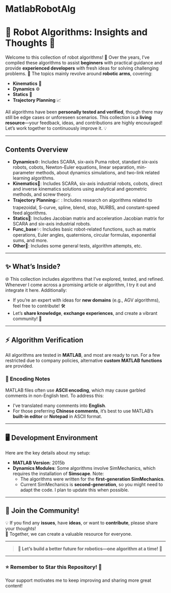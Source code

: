 # MatlabRobotAlg
# 🌟 **Robot Algorithms: Insights and Thoughts** 🤖

Welcome to this collection of robot algorithms! 🎉 Over the years, I’ve compiled these algorithms to assist **beginners** with practical guidance and provide **experienced developers** with fresh ideas for solving challenging problems. 🌱 The topics mainly revolve around **robotic arms**, covering:
- **Kinematics** 🚀
- **Dynamics** ⚙️
- **Statics** 🧲
- **Trajectory Planning** 📈  

All algorithms have been **personally tested and verified**, though there may still be edge cases or unforeseen scenarios. This collection is a **living resource**—your feedback, ideas, and contributions are highly encouraged! Let’s work together to continuously improve it. 💡

---

## Contents Overview
- **Dynamics**⚙️: Includes SCARA, six-axis Puma robot, standard six-axis robots, cobots, Newton-Euler equations, linear separation, min-parameter methods, about dynamics simulations, and two-link related learning algorithms.
- **Kinematics**🚀: Includes SCARA, six-axis industrial robots, cobots, direct and inverse kinematics solutions using analytical and geometric methods, and screw theory.
- **Trajectory Planning**📈 : Includes research on algorithms related to trapezoidal, S-curve, spline, blend, stop, NURBS, and constant-speed feed algorithms.
- **Statics**🧲: Includes Jacobian matrix and acceleration Jacobian matrix for SCARA and six-axis industrial robots.
- **Func_base**✨: Includes basic robot-related functions, such as matrix operations, Euler angles, quaternions, circular formulas, exponential sums, and more.
- **Other**🐢: Includes some general tests, algorithm attempts, etc.

---

## ✨ **What’s Inside?**
🌐 This collection includes algorithms that I’ve explored, tested, and refined. Whenever I come across a promising article or algorithm, I try it out and integrate it here. Additionally:
- If you’re an expert with ideas for **new domains** (e.g., AGV algorithms), feel free to contribute! 🛠️
- Let’s **share knowledge**, **exchange experiences**, and create a vibrant community! 🎯

---

## ⚡ **Algorithm Verification**
All algorithms are tested in **MATLAB**, and most are ready to run. For a few restricted due to company policies, alternative **custom MATLAB functions** are provided.  

### 📝 Encoding Notes
MATLAB files often use **ASCII encoding**, which may cause garbled comments in non-English text. To address this:
- I’ve translated many comments into **English**.
- For those preferring **Chinese comments**, it’s best to use MATLAB’s **built-in editor** or **Notepad** in ASCII format.

---

## 🖥️ **Development Environment**
Here are the key details about my setup:
- **MATLAB Version**: 2015b  
- **Dynamics Modules**: Some algorithms involve SimMechanics, which requires the installation of **Simscape**. Note:
  - The algorithms were written for the **first-generation SimMechanics**.
  - Current SimMechanics is **second-generation**, so you might need to adapt the code. I plan to update this when possible.

---

## 💬 **Join the Community!**
💡 If you find any **issues**, have **ideas**, or want to **contribute**, please share your thoughts!  
🤝 Together, we can create a valuable resource for everyone.  

---

> **🌈 Let’s build a better future for robotics—one algorithm at a time! 🚀**

---

### ⭐ **Remember to Star this Repository!** 🌟  
Your support motivates me to keep improving and sharing more great content!  

